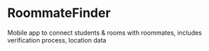 # RoommateFinder
Mobile app to connect students &amp; rooms with roommates, includes verification process, location data
